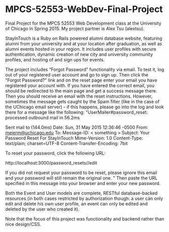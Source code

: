 # MPCS-52553-WebDev-Final-Project
Final Project for the MPCS 52553 Web Development class at the University of Chicago in Spring 2015. My project partner is Alex Tsu (alextsu).

StayInTouch is a Ruby on Rails powered alumni database website, featuring alumni from your university and at your location after graduation, as well as alumni events hosted in your region. It includes user profiles with secure authentication, dynamic creation of new city and university community profiles, and hosting of and sign ups for events. 

The project includes “Forgot Password” functionality via email. To test it, log out of your registered user account and go to sign up. Then click the "Forgot Password?" link and on the reset page enter your email you have registered your account with. If you have entered the correct email, you should be redirected to the main page and get a success message there. Then you should receive an email with the reset instructions. However, sometimes the message gets caught by the Spam filter (like in the case of the UChicago email server) - if this happens, please go into the log and look there for a message like the following:
"UserMailer#password_reset: processed outbound mail in 56.2ms

Sent mail to <your email address> (144.0ms)
Date: Sun, 31 May 2015 12:36:46 -0500
From: meierm@uchicago.edu
To: <your email address>
Message-ID: < something >
Subject: Your Password Reset For StayInTouch
Mime-Version: 1.0
Content-Type: text/plain;
charset=UTF-8
Content-Transfer-Encoding: 7bit

To reset your password, click the following URL:

http://localhost:3000/password_resets/<some code>/edit

If you did not request your password to be reset, please ignore this email and your password will still remain the original one.
"
Then paste the URL specified in this message into your browser and enter your new password.

Both the Event and User models are complete, RESTful database-backed resources (in both cases restricted by authorization though: a user can only edit and delete his own user profile, an event can only be edited and deleted by the user who created it).

Note that the focus of this project was functionality and backend rather than nice design/CSS. 
